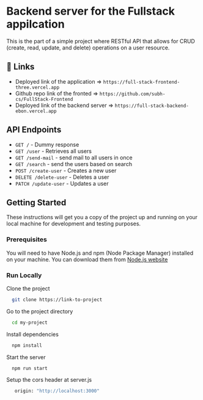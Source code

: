 # Backend server for the Fullstack appilcation

This is the part of a simple project where RESTful API that allows for CRUD (create, read, update, and delete) operations on a user resource.

## 🔗 Links
- Deployed link of the application => `https://full-stack-frontend-three.vercel.app`
- Github repo link of the fronted => `https://github.com/subh-cs/FullStack-Frontend`
- Deployed link of the backend server => `https://full-stack-backend-ebon.vercel.app`

## API Endpoints

- `GET /` - Dummy response
- `GET /user` - Retrieves all users
- `GET /send-mail` - send mail to all users in once
- `GET /search` - send the users based on search
- `POST /create-user` - Creates a new user
- `DELETE /delete-user` - Deletes a user
- `PATCH /update-user` - Updates a user

## Getting Started

These instructions will get you a copy of the project up and running on your local machine for development and testing purposes.

### Prerequisites

You will need to have Node.js and npm (Node Package Manager) installed on your machine. You can download them from [Node.js website](https://nodejs.org/en/)

### Run Locally

Clone the project

```bash
  git clone https://link-to-project
```

Go to the project directory

```bash
  cd my-project
```

Install dependencies

```bash
  npm install
```

Start the server

```bash
  npm run start
```

Setup the cors header at server.js
```bash
   origin: "http://localhost:3000"
```

